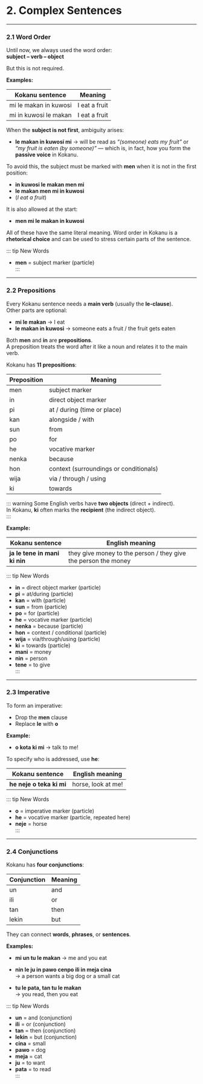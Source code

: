 # 2. Complex Sentences

---

### 2.1 Word Order

Until now, we always used the word order:  
**subject – verb – object**  

But this is not required.  

**Examples:**

| Kokanu sentence                   | Meaning                |
|-----------------------------------|------------------------|
| mi le makan in kuwosi             | I eat a fruit          |
| mi in kuwosi le makan             | I eat a fruit          |

When the **subject is not first**, ambiguity arises:

- **le makan in kuwosi mi** → will be read as *“(someone) eats my fruit”* or *“my fruit is eaten (by someone)”* — which is, in fact, how you form the **passive voice** in Kokanu.

To avoid this, the subject must be marked with **men** when it is not in the first position:

- **in kuwosi le makan men mi**  
- **le makan men mi in kuwosi**  
- (*I eat a fruit*)

It is also allowed at the start:  
- **men mi le makan in kuwosi**

All of these have the same literal meaning. Word order in Kokanu is a **rhetorical choice** and can be used to stress certain parts of the sentence.

::: tip New Words
- **men** = subject marker (particle)  
:::

---

### 2.2 Prepositions

Every Kokanu sentence needs a **main verb** (usually the **le-clause**).  
Other parts are optional:  

- **mi le makan** → I eat  
- **le makan in kuwosi** → someone eats a fruit / the fruit gets eaten  

Both **men** and **in** are **prepositions**.  
A preposition treats the word after it like a noun and relates it to the main verb.  

Kokanu has **11 prepositions**:

| Preposition | Meaning |
|-------------|---------|
| men         | subject marker |
| in          | direct object marker |
| pi          | at / during (time or place) |
| kan         | alongside / with |
| sun         | from |
| po          | for |
| he          | vocative marker |
| nenka       | because |
| hon         | context (surroundings or conditionals) |
| wija        | via / through / using |
| ki          | towards |

::: warning
Some English verbs have **two objects** (direct + indirect).  
In Kokanu, **ki** often marks the **recipient** (the indirect object).  
:::

**Example:**

| Kokanu sentence                    | English meaning               |
|------------------------------------|-------------------------------|
| **ja le tene in mani ki nin**      | they give money to the person / they give the person the money |

::: tip New Words
- **in** = direct object marker (particle)  
- **pi** = at/during (particle)  
- **kan** = with (particle)  
- **sun** = from (particle)  
- **po** = for (particle)  
- **he** = vocative marker (particle)  
- **nenka** = because (particle)  
- **hon** = context / conditional (particle)  
- **wija** = via/through/using (particle)  
- **ki** = towards (particle)  
- **mani** = money  
- **nin** = person  
- **tene** = to give  
:::

---

### 2.3 Imperative

To form an imperative:  
- Drop the **men** clause  
- Replace **le** with **o**  

**Example:**
- **o kota ki mi** → talk to me!  

To specify who is addressed, use **he**:  

| Kokanu sentence                    | English meaning   |
|------------------------------------|-------------------|
| **he neje o teka ki mi**           | horse, look at me! |

::: tip New Words
- **o** = imperative marker (particle)  
- **he** = vocative marker (particle, repeated here)  
- **neje** = horse  
:::

---

### 2.4 Conjunctions

Kokanu has **four conjunctions**:  

| Conjunction | Meaning |
|-------------|---------|
| un          | and |
| ili         | or |
| tan         | then |
| lekin       | but |

They can connect **words**, **phrases**, or **sentences**.  

**Examples:**

- **mi un tu le makan** → me and you eat  

- **nin le ju in pawo cenpo ili in meja cina**  
  → a person wants a big dog or a small cat  

- **tu le pata, tan tu le makan**  
  → you read, then you eat  

::: tip New Words
- **un** = and (conjunction)  
- **ili** = or (conjunction)  
- **tan** = then (conjunction)  
- **lekin** = but (conjunction)  
- **cina** = small  
- **pawo** = dog  
- **meja** = cat  
- **ju** = to want  
- **pata** = to read  
:::
